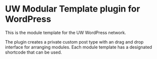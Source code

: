 # UW Modular Template plugin for WordPress

This is the module template for  the UW WordPress network. 

The plugin creates a private custom post type with an drag and drop interface for arranging modules. 
Each module template has a designated shortcode that can be used.

